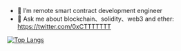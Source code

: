 - 🔭 I’m remote smart contract development engineer
- 💬 Ask me about blockchain、solidity、web3 and ether: https://twitter.com/0xCTTTTTTT

[![Top Langs](https://github-readme-stats.vercel.app/api/top-langs/?username=sumy7&layout=compact&exclude_repo=sumy7.github.io&title_color=ffffff&icon_color=bb2acf&text_color=daf7dc&bg_color=151515)](https://github.com/KuwaTakushi)
